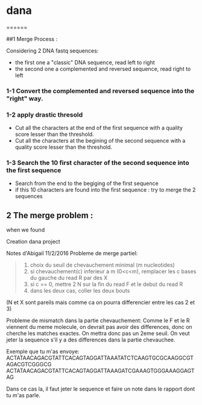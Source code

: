 # dana
======

##1 Merge Process :

Considering 2 DNA fastq sequences:
* the first one a "classic" DNA sequence, read left to right
* the second one a complemented and reversed sequence, read right to left

### 1-1 Convert the complemented and reversed sequence into the "right" way.
### 1-2 apply drastic thresold
  * Cut all the characters at the end of the first sequence with a quality score lesser than the threshold.
  * Cut all the characters at the begining of the second sequence with a quality score lesser than the threshold.

### 1-3 Search the 10 first character of the second sequence into the first sequence
  * Search from the end to the begiging of the first sequence
  * if this 10 characters are found into the first sequence : try to merge the 2 sequences



## 2 The merge problem :

when we found 

Creation dana project


Notes d'Abigail 11/2/2016
Probleme de merge partiel: 
>1. choix du seuil de chevauchement minimal (m nucleotides)
>2. si chevauchement(c) inferieur a m (0<c<m), remplacer les c bases du gauche du read R par des X
>3. si c == 0, mettre 2 N sur la fin du read F et le debut du read R
>4. dans les deux cas, coller les deux bouts

(N et X sont pareils mais comme ca on pourra differencier entre les cas 2 et 3)

Probleme de mismatch dans la partie chevauchement:
Comme le F et le R viennent du meme molecule, on devrait pas avoir des differences, donc on cherche les matches exactes.
On mettra donc pas un 2eme seuil.
On veut jeter la sequence s'il y a des differences dans la partie chevauchee.

Exemple que tu m'as envoye:
ACTATAACAGACGTATTCACAGTAGGATTAAATATCTCAAGTGCGCAAGGCGTAGACGTCGGGCG
ACTATAACAGACGTATTCACAGTAGGATTAAAGATCGAAAGTGGGAAAGGAGTAG

Dans ce cas la, il faut jeter le sequence et faire un note dans le rapport dont tu m'as parle.
